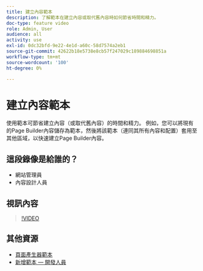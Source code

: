 ```yaml
---
title: 建立內容範本
description: 了解範本在建立內容或取代舊內容時如何節省時間和精力。
doc-type: feature video
role: Admin, User
audience: all
activity: use
exl-id: 0dc32bfd-9e22-4e1d-a60c-58d7574a2eb1
source-git-commit: 42622b18e5738e8cb57f247029c189884698851a
workflow-type: tm+mt
source-wordcount: '100'
ht-degree: 0%

---
```


# 建立內容範本

使用範本可節省建立內容（或取代舊內容）的時間和精力。 例如，您可以將現有的Page Builder內容儲存為範本，然後將該範本（連同其所有內容和配置）套用至其他區域，以快速建立Page Builder內容。

## 這段錄像是給誰的？

- 網站管理員
- 內容設計人員

## 視訊內容

>[!VIDEO](https://video.tv.adobe.com/v/343787?quality=12&learn=on)

## 其他資源

- [頁面產生器範本](https://docs.magento.com/user-guide/cms/page-builder-templates.html)
- [新增範本 — 開發人員](https://devdocs.magento.com/page-builder/docs/content-types/create/add-templates.html)
